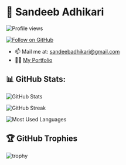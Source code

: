 # 👋 Sandeeb Adhikari

![Profile views](https://komarev.com/ghpvc/?username=SandeebAdhikari&style=flat-square&color=blue)

[![Follow on GitHub](https://img.shields.io/github/followers/SandeebAdhikari?label=Follow&style=social)]([https://github.com/SandeebAdhikari])

- 📫 Mail me at: sandeebadhikari@gmail.com
- 👨‍💻 [My Portfolio](https://www.sandeebadhikari.com)

## 📊 GitHub Stats:
![GitHub Stats](https://github-readme-stats.vercel.app/api?username=SandeebAdhikari&show_icons=true&theme=radical)

![GitHub Streak](https://github-readme-streak-stats.herokuapp.com/?user=SandeebAdhikari&theme=radical)

![Most Used Languages](https://github-readme-stats.vercel.app/api/top-langs/?username=SandeebAdhikari&layout=compact&theme=radical)

## 🏆 GitHub Trophies
![trophy](https://github-profile-trophy.vercel.app/?username=SandeebAdhikari&theme=radical&margin-w=15&margin-h=15)

